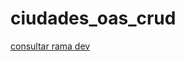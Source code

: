 # ciudades_oas_crud
[consultar rama dev](https://github.com/CarlosGutierrezArdila/ciudades_oas_crud/tree/dev)


